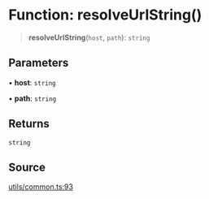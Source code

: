 # Function: resolveUrlString()

> **resolveUrlString**(`host`, `path`): `string`

## Parameters

• **host**: `string`

• **path**: `string`

## Returns

`string`

## Source

[utils/common.ts:93](https://github.com/lehuygiang28/vnpay/blob/ffb3f1a6e2e5cee6cec7ba4f806a92950f9f7872/src/utils/common.ts#L93)
